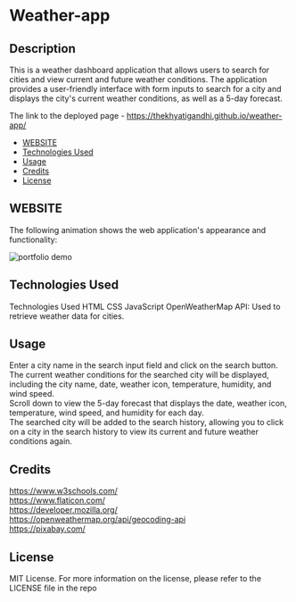 # Weather-app

## Description

This is a weather dashboard application that allows users to search for cities and view current and future weather conditions. The application provides a user-friendly interface with form inputs to search for a city and displays the city's current weather conditions, as well as a 5-day forecast.

The link to the deployed page - https://thekhyatigandhi.github.io/weather-app/

- [WEBSITE](#WEBSITE)
- [Technologies Used](#TechnologiesUsed)
- [Usage](#usage)
- [Credits](#credits)
- [License](#license)

## WEBSITE

The following animation shows the web application's appearance and functionality:

![portfolio demo](./Assets/Images/Project%20GIF.gif)

## Technologies Used

Technologies Used
HTML
CSS
JavaScript
OpenWeatherMap API: Used to retrieve weather data for cities.

## Usage

Enter a city name in the search input field and click on the search button.</br>
The current weather conditions for the searched city will be displayed, including the city name, date, weather icon, temperature, humidity, and wind speed.</br>
Scroll down to view the 5-day forecast that displays the date, weather icon, temperature, wind speed, and humidity for each day.</br>
The searched city will be added to the search history, allowing you to click on a city in the search history to view its current and future weather conditions again.</br>

## Credits

https://www.w3schools.com/ </br>
https://www.flaticon.com/ </br>
https://developer.mozilla.org/ </br>
https://openweathermap.org/api/geocoding-api </br>
https://pixabay.com/

## License

MIT License.
For more information on the license, please refer to the LICENSE file in the repo
